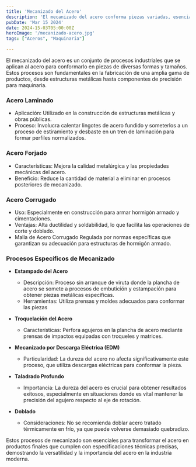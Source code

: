 ```yaml
---
title: 'Mecanizado del Acero'
description: 'El mecanizado del acero conforma piezas variadas, esencial en fabricación desde estructuras hasta precisión en maquinaria, incluyendo laminado, forjado, y procesos específicos como estampado y EDM'
pubDate: 'Mar 15 2024'
date: 2024-15-03T05:00:00Z
heroImage: '/mecanizado-acero.jpg'
tags: ["Aceros", "Maquinaria"]

---
```


El mecanizado del acero es un conjunto de procesos industriales que se aplican al acero para conformarlo en piezas de diversas formas y tamaños. Estos procesos son fundamentales en la fabricación de una amplia gama de productos, desde estructuras metálicas hasta componentes de precisión para maquinaria.

### Acero Laminado
- Aplicación: Utilizado en la construcción de estructuras metálicas y obras públicas.
- Proceso: Involucra calentar lingotes de acero fundido y someterlos a un proceso de estiramiento y desbaste en un tren de laminación para formar perfiles normalizados.

### Acero Forjado
- Características: Mejora la calidad metalúrgica y las propiedades mecánicas del acero.
- Beneficio: Reduce la cantidad de material a eliminar en procesos posteriores de mecanizado.

### Acero Corrugado
- Uso: Especialmente en construcción para armar hormigón armado y cimentaciones.
- Ventajas: Alta ductilidad y soldabilidad, lo que facilita las operaciones de corte y doblado.
- Malla de Acero Corrugado
 Regulada por normas específicas que garantizan su adecuación para estructuras de hormigón armado.

### Procesos Específicos de Mecanizado
- **Estampado del Acero**
    - Descripción: Proceso sin arranque de viruta donde la plancha de acero se somete a    procesos   de embutición y estampación para obtener piezas metálicas específicas.
    - Herramientas: Utiliza prensas y moldes adecuados para conformar las piezas

- **Troquelación del Acero**
    - Características: Perfora agujeros en la plancha de acero mediante prensas de impactos equipadas con troqueles y matrices.

- **Mecanizado por Descarga Eléctrica (EDM)**
    - Particularidad: La dureza del acero no afecta significativamente este proceso, que utiliza descargas eléctricas para conformar la pieza.

- **Taladrado Profundo**
    - Importancia: La dureza del acero es crucial para obtener resultados exitosos, especialmente en situaciones donde es vital mantener la precisión del agujero respecto al eje de rotación.

- **Doblado**

    - Consideraciones: No se recomienda doblar acero tratado térmicamente en frío, ya que puede volverse demasiado quebradizo.

Estos procesos de mecanizado son esenciales para transformar el acero en productos finales que cumplen con especificaciones técnicas precisas, demostrando la versatilidad y la importancia del acero en la industria moderna​​.
